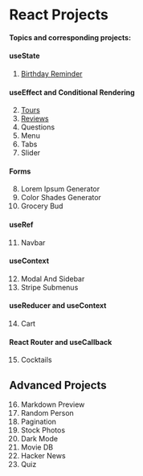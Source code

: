 # React Projects

#### Topics and corresponding projects:

#### useState

1. <a href="https://stupefied-pike-4f4612.netlify.app/" target="_blank">Birthday Reminder</a>

#### useEffect and Conditional Rendering
2. <a href="https://travel-info07.netlify.app/" target="_blank">Tours</a>
3. <a href="https://developer-reviews.netlify.app/" target="_blank">Reviews</a>
4. Questions
5. Menu
6. Tabs
7. Slider

#### Forms

8. Lorem Ipsum Generator
9. Color Shades Generator
10. Grocery Bud

#### useRef

11. Navbar

#### useContext

12. Modal And Sidebar
13. Stripe Submenus

#### useReducer and useContext

14. Cart

#### React Router and useCallback

15. Cocktails

## Advanced Projects

16. Markdown Preview
17. Random Person
18. Pagination
19. Stock Photos
20. Dark Mode
21. Movie DB
22. Hacker News
23. Quiz
